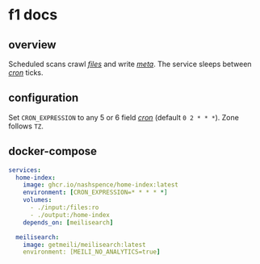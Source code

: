 # f1 docs

## overview
Scheduled scans crawl [*files*](../glossary.md#files) and write [*meta*](../glossary.md#meta).
The service sleeps between [*cron*](../glossary.md#cron) ticks.

## configuration
Set `CRON_EXPRESSION` to any 5 or 6 field [*cron*](../glossary.md#cron) (default `0 2 * * *`).
Zone follows `TZ`.

## docker-compose
```yaml
services:
  home-index:
    image: ghcr.io/nashspence/home-index:latest
    environment: [CRON_EXPRESSION=* * * * *]
    volumes:
      - ./input:/files:ro
      - ./output:/home-index
    depends_on: [meilisearch]

  meilisearch:
    image: getmeili/meilisearch:latest
    environment: [MEILI_NO_ANALYTICS=true]
```
